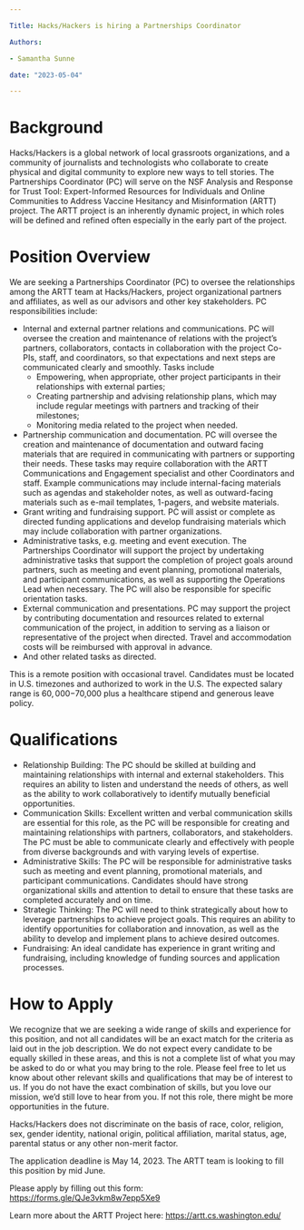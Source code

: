 ```yaml
---

Title: Hacks/Hackers is hiring a Partnerships Coordinator

Authors: 

- Samantha Sunne

date: "2023-05-04" 

---
```


# Background

Hacks/Hackers is a global network of local grassroots organizations, and a community of journalists and technologists who collaborate to create physical and digital community to explore new ways to tell stories. The Partnerships Coordinator (PC) will serve on the NSF Analysis and Response for Trust Tool: Expert-Informed Resources for Individuals and Online Communities to Address Vaccine Hesitancy and Misinformation (ARTT) project. The ARTT project is an inherently dynamic project, in which roles will be defined and refined often especially in the early part of the project. 

# Position Overview

We are seeking a Partnerships Coordinator (PC) to oversee the relationships among the ARTT team at Hacks/Hackers, project organizational partners and affiliates, as well as our advisors and other key stakeholders. PC responsibilities include:



* Internal and external partner relations and communications. PC will oversee the creation and maintenance of relations with the project’s partners, collaborators, contacts in collaboration with the project Co-PIs, staff, and coordinators, so that expectations and next steps are communicated clearly and smoothly. Tasks include
    * Empowering, when appropriate, other project participants in their relationships with external parties;
    * Creating partnership and advising relationship plans, which may include regular meetings with partners and tracking of their milestones;
    * Monitoring media related to the project when needed.
* Partnership communication and documentation. PC will oversee the creation and maintenance of documentation and outward facing materials that are required in  communicating with partners or supporting their needs. These tasks may require collaboration with the ARTT Communications and Engagement specialist and other Coordinators and staff. Example communications may include internal-facing materials such as agendas and stakeholder notes, as well as outward-facing materials such as e-mail templates, 1-pagers, and website materials.
* Grant writing and fundraising support. PC will assist or complete as directed funding applications and develop fundraising materials which may include collaboration with partner organizations.
* Administrative tasks, e.g. meeting and event execution.  The Partnerships Coordinator will support the project by undertaking administrative tasks that support the completion of project goals around partners, such as meeting and event planning, promotional materials, and participant communications, as well as supporting the Operations Lead when necessary. The PC will also be responsible for specific orientation tasks. 
* External communication and presentations. PC may support the project by contributing documentation and resources related to external communication of the project, in addition to serving as a liaison or representative of the project when directed. Travel and accommodation costs will be reimbursed with approval in advance.
* And other related tasks as directed.

This is a remote position with occasional travel. Candidates must be located in U.S. timezones and authorized to work in the U.S. The expected salary range is $60,000-$70,000 plus a healthcare stipend and generous leave policy. 

# Qualifications

* Relationship Building: The PC should be skilled at building and maintaining relationships with internal and external stakeholders. This requires an ability to listen and understand the needs of others, as well as the ability to work collaboratively to identify mutually beneficial opportunities.
* Communication Skills: Excellent written and verbal communication skills are essential for this role, as the PC will be responsible for creating and maintaining relationships with partners, collaborators, and stakeholders. The PC must be able to communicate clearly and effectively with people from diverse backgrounds and with varying levels of expertise.
* Administrative Skills: The PC will be responsible for administrative tasks such as meeting and event planning, promotional materials, and participant communications. Candidates should have strong organizational skills and attention to detail to ensure that these tasks are completed accurately and on time.
* Strategic Thinking: The PC will need to think strategically about how to leverage partnerships to achieve project goals. This requires an ability to identify opportunities for collaboration and innovation, as well as the ability to develop and implement plans to achieve desired outcomes.
* Fundraising: An ideal candidate has experience in grant writing and fundraising, including knowledge of funding sources and application processes.

# How to Apply

We recognize that we are seeking a wide range of skills and experience for this position, and not all candidates will be an exact match for the criteria as laid out in the job description. We do not expect every candidate to be equally skilled in these areas, and this is not a complete list of what you may be asked to do or what you may bring to the role. Please feel free to let us know about other relevant skills and qualifications that may be of interest to us. If you do not have the exact combination of skills, but you love our mission, we’d still love to hear from you. If not this role, there might be more opportunities in the future.

Hacks/Hackers does not discriminate on the basis of race, color, religion, sex, gender identity, national origin, political affiliation, marital status, age, parental status or any other non-merit factor.

The application deadline is May 14, 2023. The ARTT team is looking to fill this position by mid June.

Please apply by filling out this form: https://forms.gle/QJe3vkm8w7epp5Xe9

Learn more about the ARTT Project here: https://artt.cs.washington.edu/
